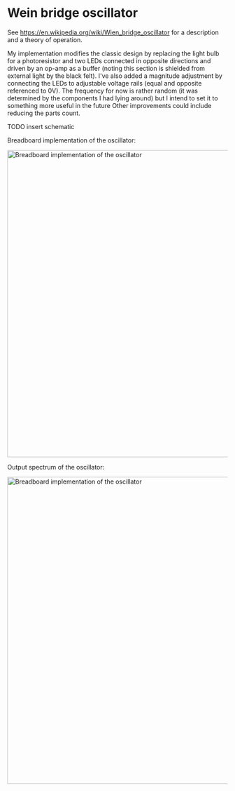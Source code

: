 # Wein bridge oscillator
See https://en.wikipedia.org/wiki/Wien_bridge_oscillator for a description and a theory of operation.

My implementation modifies the classic design by replacing the light bulb for a photoresistor and two LEDs connected in opposite directions and driven by an op-amp as a buffer (noting this section is shielded from external light by the black felt). I've also added a magnitude adjustment by connecting the LEDs to adjustable voltage rails (equal and opposite referenced to 0V).
The frequency for now is rather random (it was determined by the components I had lying around) but I intend to set it to something more useful in the future
Other improvements could include reducing the parts count.

TODO insert schematic 

Breadboard implementation of the oscillator:

<img src="https://github.com/user-attachments/assets/ff7d9275-d18b-4742-9ae0-bca2142eb578" alt="Breadboard implementation of the oscillator" rotate="180" width="700"/>

Output spectrum of the oscillator:

<img src="https://github.com/user-attachments/assets/509e98c0-9220-42a1-af1e-bb87e8e6b895" alt="Breadboard implementation of the oscillator" width="700"/>

